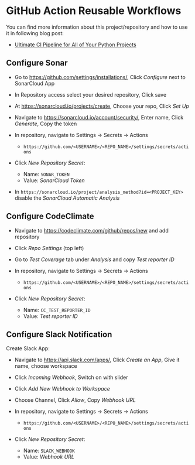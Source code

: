 # GitHub Action Reusable Workflows

You can find more information about this project/repository and how to use it in following blog post:

- [Ultimate CI Pipeline for All of Your Python Projects](https://martinheinz.dev/blog/69)

## Configure Sonar

- Go to <https://github.com/settings/installations/>, Click _Configure_ next to SonarCloud App
- In Repository access select your desired repository, Click save
- At <https://sonarcloud.io/projects/create>, Choose your repo, Click _Set Up_
- Navigate to <https://sonarcloud.io/account/security/>, Enter name, Click _Generate_, Copy the token
- In repository, navigate to Settings -> Secrets -> Actions
    - `https://github.com/<USERNAME>/<REPO_NAME>/settings/secrets/actions`
- Click _New Repository Secret_:
    - Name: `SONAR_TOKEN`
    - Value: _SonarCloud Token_

- In `https://sonarcloud.io/project/analysis_method?id=<PROJECT_KEY>` disable the _SonarCloud Automatic Analysis_

## Configure CodeClimate

- Navigate to <https://codeclimate.com/github/repos/new> and add repository
- Click _Repo Settings_ (top left)
- Go to _Test Coverage_ tab under _Analysis_ and copy _Test reporter ID_

- In repository, navigate to Settings -> Secrets -> Actions
    - `https://github.com/<USERNAME>/<REPO_NAME>/settings/secrets/actions`
- Click _New Repository Secret_:
    - Name: `CC_TEST_REPORTER_ID`
    - Value: _Test reporter ID_

## Configure Slack Notification

Create Slack App:
- Navigate to <https://api.slack.com/apps/>, Click _Create an App_, Give it name, choose workspace
- Click _Incoming Webhook_, Switch on with slider
- Click _Add New Webhook to Workspace_
- Choose Channel, Click _Allow_, Copy _Webhook URL_

- In repository, navigate to Settings -> Secrets -> Actions
    - `https://github.com/<USERNAME>/<REPO_NAME>/settings/secrets/actions`
- Click _New Repository Secret_:
    - Name: `SLACK_WEBHOOK`
    - Value: _Webhook URL_
